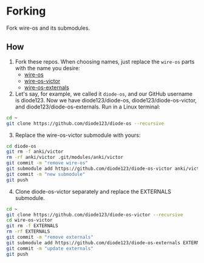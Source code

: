# Forking

Fork wire-os and its submodules.

## How

1. Fork these repos. When choosing names, just replace the `wire-os` parts with the name you desire:
    -   [wire-os](https://github.com/os-vector/wire-os)
    -   [wire-os-victor](https://github.com/os-vector/wire-os-victor)
    -   [wire-os-externals](https://github.com/os-vector/wire-os-externals)
2. Let's say, for example, we called it `diode-os`, and our GitHub username is diode123. Now we have diode123/diode-os, diode123/diode-os-victor, and diode123/diode-os-externals. Run in a Linux terminal:
```bash
cd ~
git clone https://github.com/diode123/diode-os --recursive
```
3. Replace the wire-os-victor submodule with yours:
```bash
cd diode-os
git rm -f anki/victor
rm -rf anki/victor .git/modules/anki/victor
git commit -m "remove wire-os"
git submodule add https://github.com/diode123/diode-os-victor anki/victor
git commit -m "new submodule"
git push
```
4. Clone diode-os-victor separately and replace the EXTERNALS submodule.
```bash
cd ~
git clone https://github.com/diode123/diode-os-victor --recursive
cd wire-os-victor
git rm -f EXTERNALS
rm -rf EXTERNALS
git commit -m "remove externals"
git submodule add https://github.com/diode123/diode-os-externals EXTERNALS
git commit -m "update externals"
git push
```